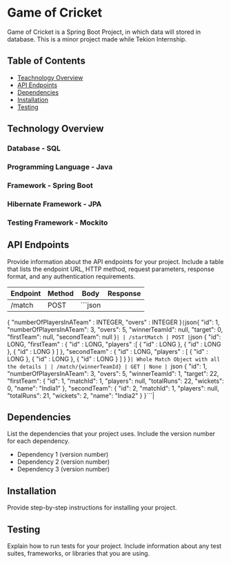 # Game of Cricket

Game of Cricket is a Spring Boot Project, in which data will stored in database. This is a minor project made while Tekion Internship.

## Table of Contents

- [Teachnology Overview](#technology-overview)
- [API Endpoints](#api-endpoints)
- [Dependencies](#dependencies)
- [Installation](#installation)
- [Testing](#testing)

## Technology Overview
### Database - SQL
### Programming Language - Java
### Framework - Spring Boot
### Hibernate Framework - JPA
### Testing Framework - Mockito

## API Endpoints

Provide information about the API endpoints for your project. Include a table that lists the endpoint URL, HTTP method, request parameters, response format, and any authentication requirements.

| Endpoint | Method | Body | Response |
| -------- | ------ | ---- | -------- |
| /match | POST | ```json 
{
    "numberOfPlayersInATeam" : INTEGER,
    "overs" : INTEGER
}``` | ```json{
    "id": 1,
    "numberOfPlayersInATeam": 3,
    "overs": 5,
    "winnerTeamId": null,
    "target": 0,
    "firstTeam": null,
    "secondTeam": null
}``` |
| /startMatch | POST | ```json 
{
    "id": LONG,
    "firstTeam" : {
        "id" : LONG,
        "players" :[
            {
                "id" : LONG
            },
            {
                "id" : LONG
            },
            {
                "id" : LONG
            }
        ]
    },
    "secondTeam" : {
        "id" : LONG,
        "players" : [
            {
                "id" : LONG
            },
            {
                "id" : LONG
            },
            {
                "id" : LONG
            }
        ]
    }
}```| Whole Match Object with all the details |
| /match/{winnerTeamId} | GET | None | ```json
{
    "id": 1,
    "numberOfPlayersInATeam": 3,
    "overs": 5,
    "winnerTeamId": 1,
    "target": 22,
    "firstTeam": {
        "id": 1,
        "matchId": 1,
        "players": null,
        "totalRuns": 22,
        "wickets": 0,
        "name": "India1"
    },
    "secondTeam": {
        "id": 2,
        "matchId": 1,
        "players": null,
        "totalRuns": 21,
        "wickets": 2,
        "name": "India2"
    }
}```|

## Dependencies

List the dependencies that your project uses. Include the version number for each dependency.

- Dependency 1 (version number)
- Dependency 2 (version number)
- Dependency 3 (version number)

## Installation

Provide step-by-step instructions for installing your project.

## Testing

Explain how to run tests for your project. Include information about any test suites, frameworks, or libraries that you are using.
